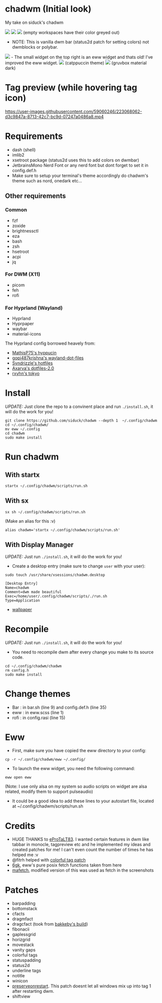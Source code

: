 # chadwm (Initial look)

My take on siduck's chadwm

<img src="https://github.com/siduck/chadwm/blob/screenshots/screenshots/initial_look.png">
<img src="https://github.com/siduck/chadwm/blob/screenshots/screenshots/col_layout.png">

<img src="https://github.com/siduck/chadwm/blob/screenshots/screenshots/occ_act_tags.png">
(empty workspaces have their color greyed out)

- NOTE: This is vanilla dwm bar (status2d patch for setting colors) not dwmblocks or polybar. 
<img src="https://github.com/siduck/chadwm/blob/screenshots/screenshots/chadwm.png">
- The small widget on the top right is an eww widget and thats old! I've improved the eww widget.
<img src='https://i.redd.it/t1pvmqlq3oc81.png'>
(catppuccin theme)
<img src="https://github.com/siduck/chadwm/blob/screenshots/screenshots/gruvchad.png">
(gruvbox material dark)

# Tag preview (while hovering tag icon)

https://user-images.githubusercontent.com/59060246/223068062-d3c9847a-8713-42c7-bc9d-07247a0486a8.mp4

# Requirements

- dash (shell)
- imlib2 
- xsetroot package (status2d uses this to add colors on dwmbar)
- JetbrainsMono Nerd Font or any nerd font but dont forget to set it in config.def.h
- Make sure to setup your terminal's theme accordingly do chadwm's theme such as nord, onedark etc...

## Other requirements

### Common
- fzf
- zoxide
- brightnessctl
- eza
- bash
- zsh
- hsetroot
- acpi
- jq

### For DWM (X11)
- picom
- feh
- rofi

### For Hyprland (Wayland)
- Hyprland
- Hyprpaper
- waybar
- material-icons 

The Hyprland config borrowed heavely from:
- [MathisP75's hyppucin](https://github.com/MathisP75/hyppuccin)
- [gopi487krishna's wayland-dot-files](https://github.com/gopi487krishna/wayland-dot-files)
- [Syndrizzle's hotfiles](https://github.com/syndrizzle/hotfiles/tree/worm)
- [Axarva's dotfiles-2.0](https://github.com/Axarva/dotfiles-2.0)
- [rxyhn's tokyo](https://github.com/rxyhn/tokyo/)

# Install

*UPDATE:* Just clone the repo to a convinent place and run `./install.sh`, it will do the work for you!

```
git clone https://github.com/siduck/chadwm --depth 1  ~/.config/chadwm
cd ~/.config/chadwm/
mv eww ~/.config
cd chadwm
sudo make install
```

# Run chadwm

## With startx

```shell
startx ~/.config/chadwm/scripts/run.sh
```

## With sx

```shell
sx sh ~/.config/chadwm/scripts/run.sh
```

(Make an alias for this :v)

```shell
alias chadwm='startx ~/.config/chadwm/scripts/run.sh'
```

## With Display Manager

*UPDATE:* Just run `./install.sh`, it will do the work for you!

- Create a desktop entry (make sure to change `user` with your user):

```shell
sudo touch /usr/share/xsessions/chadwm.desktop  
```

```
[Desktop Entry]
Name=chadwm
Comment=dwm made beautiful 
Exec=/home/user/.config/chadwm/scripts/./run.sh 
Type=Application 
```

- [wallpaper](https://github.com/siduck/chadwm/blob/screenshots/screenshots/chad.png)

# Recompile

*UPDATE:* Just run `./install.sh`, it will do the work for you!

- You need to recompile dwm after every change you make to its source code.

```
cd ~/.config/chadwm/chadwm
rm config.h
sudo make install
```

# Change themes

- Bar  : in bar.sh (line 9) and config.def.h (line 35)
- eww  : in eww.scss (line 1)
- rofi : in config.rasi (line 15)

# Eww

- First, make sure you have copied the eww directory to your config:

```
cp -r ~/.config/chadwm/eww ~/.config/
```

- To launch the eww widget, you need the following command:

```
eww open eww
```
(Note: I use only alsa on my system so audio scripts on widget are alsa related, modify them to support pulseaudio)

- It could be a good idea to add these lines to your autostart file, located at ~/.config/chadwm/scripts/run.sh

# Credits

- HUGE THANKS to [eProTaLT83](https://www.reddit.com/user/eProTaLT83). I wanted certain features in dwm like tabbar in monocle, tagpreview etc and he implemented my ideas and created patches for me! I can't even count the number of times he has helped me :v
- @fitrh helped with [colorful tag patch](https://github.com/fitrh/dwm/issues/1)
- [6gk](https://github.com/6gk/fet.sh), eww's pure posix fetch functions taken from here
- [mafetch](https://github.com/fikriomar16/mafetch), modified version of this was used as fetch in the screenshots

# Patches

- barpadding 
- bottomstack
- cfacts
- dragmfact 
- dragcfact (took from [bakkeby's build](https://github.com/bakkeby/dwm-flexipatch))
- fibonacii
- gaplessgrid
- horizgrid
- movestack 
- vanity gaps
- colorful tags
- statuspadding 
- status2d
- underline tags
- notitle
- winicon
- [preserveonrestart](https://github.com/PhyTech-R0/dwm-phyOS/blob/master/patches/dwm-6.3-patches/dwm-preserveonrestart-6.3.diff). This patch doesnt let all windows mix up into tag 1 after restarting dwm.
- shiftview
